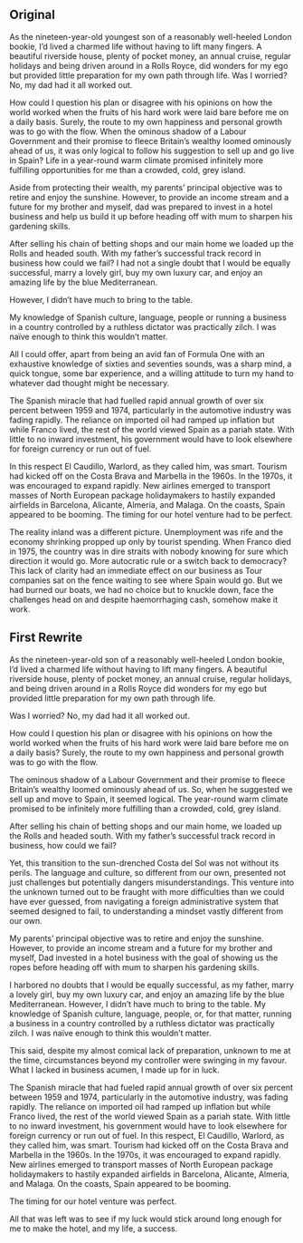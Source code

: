 ## Original
As the nineteen-year-old youngest son of a reasonably well-heeled London bookie, I’d lived a charmed life without having to lift many fingers. A beautiful riverside house, plenty of pocket money, an annual cruise, regular holidays and being driven around in a Rolls Royce, did wonders for my ego but provided little preparation for my own path through life. Was I worried? No, my dad had it all worked out.

How could I question his plan or disagree with his opinions on how the world worked when the fruits of his hard work were laid bare before me on a daily basis. Surely, the route to my own happiness and personal growth was to go with the flow. When the ominous shadow of a Labour Government and their promise to fleece Britain’s wealthy loomed ominously ahead of us, it was only logical to follow his suggestion to sell up and go live in Spain? Life in a year-round warm climate promised infinitely more fulfilling opportunities for me than a crowded, cold, grey island.

Aside from protecting their wealth, my parents’ principal objective was to retire and enjoy the sunshine. However, to provide an income stream and a future for my brother and myself, dad was prepared to invest in a hotel business and help us build it up before heading off with mum to sharpen his gardening skills.

After selling his chain of betting shops and our main home we loaded up the Rolls and headed south. With my father’s successful track record in business how could we fail? I had not a single doubt that I would be equally successful, marry a lovely girl, buy my own luxury car, and enjoy an amazing life by the blue Mediterranean.

However, I didn’t have much to bring to the table.

My knowledge of Spanish culture, language, people or running a business in a country controlled by a ruthless dictator was practically zilch. I was naïve enough to think this wouldn’t matter.

All I could offer, apart from being an avid fan of Formula One with an exhaustive knowledge of sixties and seventies sounds, was a sharp mind, a quick tongue, some bar experience, and a willing attitude to turn my hand to whatever dad thought might be necessary.

The Spanish miracle that had fuelled rapid annual growth of over six percent between 1959 and 1974, particularly in the automotive industry was fading rapidly. The reliance on imported oil had ramped up inflation but while Franco lived, the rest of the world viewed Spain as a pariah state. With little to no inward investment, his government would have to look elsewhere for foreign currency or run out of fuel.

In this respect El Caudillo, Warlord, as they called him, was smart. Tourism had kicked off on the Costa Brava and Marbella in the 1960s. In the 1970s, it was encouraged to expand rapidly. New airlines emerged to transport masses of North European package holidaymakers to hastily expanded airfields in Barcelona, Alicante, Almeria, and Malaga. On the coasts, Spain appeared to be booming. The timing for our hotel venture had to be perfect.

The reality inland was a different picture. Unemployment was rife and the economy shrinking propped up only by tourist spending. When Franco died in 1975, the country was in dire straits with nobody knowing for sure which direction it would go. More autocratic rule or a switch back to democracy? This lack of clarity had an immediate effect on our business as Tour companies sat on the fence waiting to see where Spain would go. But we had burned our boats, we had no choice but to knuckle down, face the challenges head on and despite haemorrhaging cash, somehow make it work.


## First Rewrite
As the nineteen-year-old son of a reasonably well-heeled London bookie, I’d lived a charmed life without having to lift many fingers. A beautiful riverside house, plenty of pocket money, an annual cruise, regular holidays, and being driven around in a Rolls Royce did wonders for my ego but provided little preparation for my own path through life. 

Was I worried? No, my dad had it all worked out. 

How could I question his plan or disagree with his opinions on how the world worked when the fruits of his hard work were laid bare before me on a daily basis? Surely, the route to my own happiness and personal growth was to go with the flow. 

The ominous shadow of a Labour Government and their promise to fleece Britain’s wealthy loomed ominously ahead of us. So, when he suggested we sell up and move to Spain, it seemed logical. The year-round warm climate promised to be infinitely more fulfilling than a crowded, cold, grey island. 

After selling his chain of betting shops and our main home, we loaded up the Rolls and headed south. With my father’s successful track record in business, how could we fail?

Yet, this transition to the sun-drenched Costa del Sol was not without its perils. The language and culture, so different from our own, presented not just challenges but potentially dangers misunderstandings. This venture into the unknown turned out to be  fraught with more difficulties than we could have ever guessed, from navigating a foreign administrative system that seemed designed to fail, to understanding a mindset vastly different from our own. 

My parents’ principal objective was to retire and enjoy the sunshine. However, to provide an income stream and a future for my brother and myself, Dad invested in a hotel business with the goal of showing us the ropes before heading off with mum to sharpen his gardening skills. 

 I harbored no doubts that I would be equally successful, as my father, marry a lovely girl, buy my own luxury car, and enjoy an amazing life by the blue Mediterranean. However, I didn’t have much to bring to the table. My knowledge of Spanish culture, language, people, or, for that matter, running a business in a country controlled by a ruthless dictator was practically zilch. I was naïve enough to think this wouldn’t matter. 

This said, despite my almost comical lack of preparation, unknown to me at the time, circumstances beyond my controller were swinging in my favour. What I lacked in business acumen, I made up for in luck.  

The Spanish miracle that had fueled rapid annual growth of over six percent between 1959 and 1974, particularly in the automotive industry, was fading rapidly. The reliance on imported oil had ramped up inflation but while Franco lived, the rest of the world viewed Spain as a pariah state. With little to no inward investment, his government would have to look elsewhere for foreign currency or run out of fuel. In this respect, El Caudillo, Warlord, as they called him, was smart. Tourism had kicked off on the Costa Brava and Marbella in the 1960s. In the 1970s, it was encouraged to expand rapidly. New airlines emerged to transport masses of North European package holidaymakers to hastily expanded airfields in Barcelona, Alicante, Almeria, and Malaga. On the coasts, Spain appeared to be booming. 

The timing for our hotel venture was perfect.

All that was left was to see if my luck would stick around long enough for me to make the hotel, and my life, a success.



